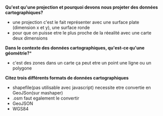 **Qu'est qu'une projection et pourquoi devons nous projeter des données cartographiques?**

- une projection c'est le fait représenter avec une surface plate (dimension x et y), une surface ronde 
- pour que on puisse etre le plus proche de la réealité avec une carte deux dimensions 

**Dans le contexte des données cartographiques, qu'est-ce qu'une géométrie?***

- c'est des zones dans un carte  ça peut etre un point une ligne ou un polygone

**Citez trois différents formats de données cartographiques**

- shapefile(pas utilisable avec javascript) necessite etre convertie en GeoJSon(sur mashaper)
- .osm faut egalement le convertir 
- GeoJSON
- WGS84